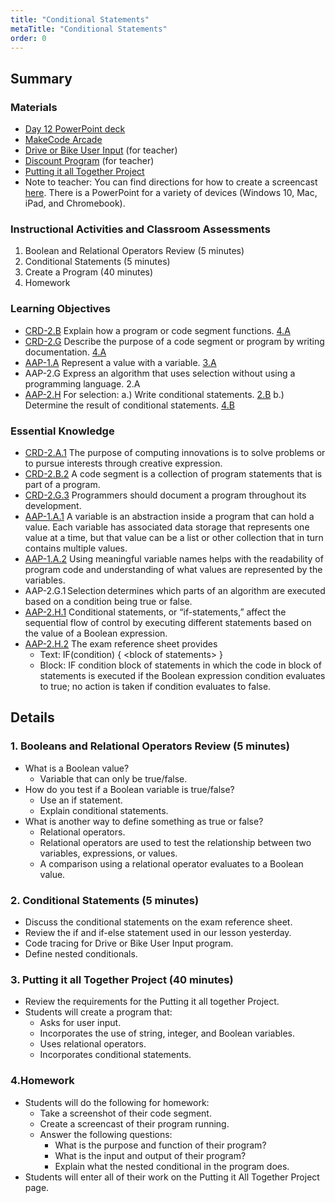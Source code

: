 ```yaml
---
title: "Conditional Statements"
metaTitle: "Conditional Statements"
order: 0
---
```


## Summary

### Materials

* [Day 12 PowerPoint deck](https://1drv.ms/w/s!AqsgsTyHBmRBkFdhSRithNJkT6eZ?e=e0GsTp)
* [MakeCode Arcade](https://arcade.makecode.com)
* [Drive or Bike User Input](https://arcade.makecode.com/34668-94710-92911-69140) (for teacher)
* [Discount Program](https://arcade.makecode.com/51605-77853-77108-54314) (for teacher)
* <a href="/unit-3/day-12/putting-together">Putting it all Together Project</a>
* Note to teacher: You can find directions for how to create a screencast [here](https://1drv.ms/w/s!AqsgsTyHBmRBkCZowEPHadJxKSRc?e=8ioyKG). There is a PowerPoint for a variety of devices (Windows 10, Mac, iPad, and Chromebook).

### Instructional Activities and Classroom Assessments

1. Boolean and Relational Operators Review (5 minutes)
2. Conditional Statements (5 minutes)
3. Create a Program (40 minutes)
4. Homework

### Learning Objectives

* [CRD-2.B](https://apcentral.collegeboard.org/pdf/ap-computer-science-principles-course-and-exam-description.pdf#page=41) Explain how a program or code segment functions. [4.A](https://apcentral.collegeboard.org/pdf/ap-computer-science-principles-course-and-exam-description.pdf#page=23)
* [CRD-2.G](https://apcentral.collegeboard.org/pdf/ap-computer-science-principles-course-and-exam-description.pdf#page=45) Describe the purpose of a code segment or program by writing documentation. [4.A](https://apcentral.collegeboard.org/pdf/ap-computer-science-principles-course-and-exam-description.pdf#page=23)
* [AAP-1.A](https://apcentral.collegeboard.org/pdf/ap-computer-science-principles-course-and-exam-description.pdf?course=ap-computer-science-principles#page=70) Represent a value with a variable. [3.A](https://apcentral.collegeboard.org/pdf/ap-computer-science-principles-course-and-exam-description.pdf#page=23)
* AAP-2.G Express an algorithm that uses selection without using a programming language. 2.A
* [AAP-2.H](https://apcentral.collegeboard.org/pdf/ap-computer-science-principles-course-and-exam-description.pdf?course=ap-computer-science-principles#page=80) For selection: a.) Write conditional statements. [2.B](https://apcentral.collegeboard.org/pdf/ap-computer-science-principles-course-and-exam-description.pdf?course=ap-computer-science-principles#page=23) b.)  Determine the result of conditional statements. [4.B](https://apcentral.collegeboard.org/pdf/ap-computer-science-principles-course-and-exam-description.pdf?course=ap-computer-science-principles#page=23)

### Essential Knowledge 

* [CRD-2.A.1](https://apcentral.collegeboard.org/pdf/ap-computer-science-principles-course-and-exam-description.pdf#page=41) The purpose of computing innovations is to solve problems or to pursue interests through creative expression.
* [CRD-2.B.2](https://apcentral.collegeboard.org/pdf/ap-computer-science-principles-course-and-exam-description.pdf#page=41) A code segment is a collection of program statements that is part of a program. 
* [CRD-2.G.3](https://apcentral.collegeboard.org/pdf/ap-computer-science-principles-course-and-exam-description.pdf#page=45) Programmers should document a program throughout its development.
* [AAP-1.A.1](https://apcentral.collegeboard.org/pdf/ap-computer-science-principles-course-and-exam-description.pdf?course=ap-computer-science-principles#page=70) A variable is an abstraction inside a program that can hold a value. Each variable has associated data storage that represents one value at a time, but that value can be a list or other collection that in turn contains multiple values.
* [AAP-1.A.2](https://apcentral.collegeboard.org/pdf/ap-computer-science-principles-course-and-exam-description.pdf?course=ap-computer-science-principles#page=70) Using meaningful variable names helps with the readability of program code and understanding of what values are represented by the variables.
* AAP-2.G.1 Selection determines which parts of an algorithm are executed based on a condition being true or false.  
* [AAP-2.H.1](https://apcentral.collegeboard.org/pdf/ap-computer-science-principles-course-and-exam-description.pdf?course=ap-computer-science-principles#page=80) Conditional statements, or “if-statements,” affect the sequential flow of control by executing different statements based on the value of a Boolean expression.
* [AAP-2.H.2](https://apcentral.collegeboard.org/pdf/ap-computer-science-principles-course-and-exam-description.pdf?course=ap-computer-science-principles#page=80) The exam reference sheet provides
    * Text: IF(condition) {    &lt;block of statements&gt; }
    * Block: IF condition block of statements in which the code in block of statements is executed if the Boolean expression condition evaluates to true; no action is taken if condition evaluates to false.

## Details

### 1. Booleans and Relational Operators Review (5 minutes)

* What is a Boolean value?
    * Variable that can only be true/false.
* How do you test if a Boolean variable is true/false?
    * Use an if statement.
    * Explain conditional statements.
* What is another way to define something as true or false?
    * Relational operators.
    * Relational operators are used to test the relationship between two variables, expressions, or values.
    * A comparison using a relational operator evaluates to a Boolean value.

### 2. Conditional Statements (5 minutes)

* Discuss the conditional statements on the exam reference sheet.
* Review the if and if-else statement used in our lesson yesterday.
* Code tracing for Drive or Bike User Input program.
* Define nested conditionals.

### 3. Putting it all Together Project (40 minutes)

* Review the requirements for the Putting it all together Project.
* Students will create a program that:
    * Asks for user input.
    * Incorporates the use of string, integer, and Boolean variables.
    * Uses relational operators.
    * Incorporates conditional statements.

### 4.Homework

* Students will do the following for homework:
    * Take a screenshot of their code segment.
    * Create a screencast of their program running.
    * Answer the following questions:
        * What is the purpose and function of their program?
        * What is the input and output of their program?
        * Explain what the nested conditional in the program does.
* Students will enter all of their work on the Putting it All Together Project page.